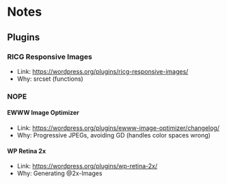 # Notes

## Plugins

### RICG Responsive Images

- Link: <https://wordpress.org/plugins/ricg-responsive-images/>
- Why: srcset (functions)

### NOPE

#### EWWW Image Optimizer

- Link: <https://wordpress.org/plugins/ewww-image-optimizer/changelog/>
- Why: Progressive JPEGs, avoiding GD (handles color spaces wrong)

#### WP Retina 2x

- Link: <https://wordpress.org/plugins/wp-retina-2x/>
- Why: Generating @2x-Images